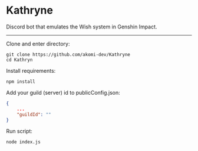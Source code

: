 # Kathryne #

Discord bot that emulates the Wish system in Genshin Impact.

------------

Clone and enter directory:

```terminal
git clone https://github.com/akomi-dev/Kathryne
cd Kathryn
```

Install requirements:

```terminal
npm install
```

Add your guild (server) id to publicConfig.json:

```json
{
    ...
    "guildId": ""
}
```

Run script:

```terminal
node index.js
```
